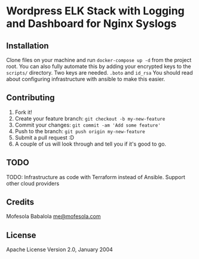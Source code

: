 # Wordpress ELK Stack with Logging and Dashboard for Nginx Syslogs


## Installation

Clone files on your machine and run `docker-compose up -d` from the project root. You can also fully automate this by adding your encrypted keys to the `scripts/` directory. Two keys are needed. `.boto` and `id_rsa`
You should read about configuring infrastructure with ansible to make this easier.

## Contributing

1. Fork it!
2. Create your feature branch: `git checkout -b my-new-feature`
3. Commit your changes: `git commit -am 'Add some feature'`
4. Push to the branch: `git push origin my-new-feature`
5. Submit a pull request :D
6. A couple of us will look through and tell you if it's good to go.

## TODO
TODO: Infrastructure as code with Terraform instead of Ansible. Support other cloud providers

## Credits

Mofesola Babalola <me@mofesola.com>

## License

Apache License Version 2.0, January 2004